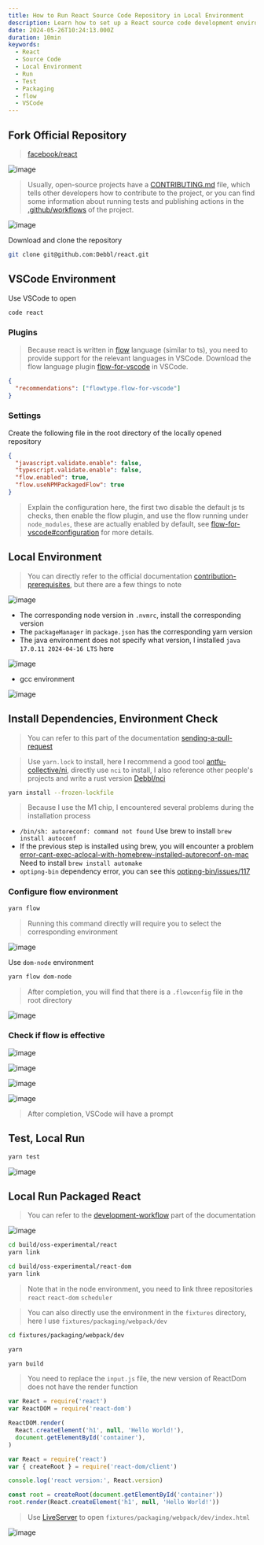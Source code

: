```yaml
---
title: How to Run React Source Code Repository in Local Environment
description: Learn how to set up a React source code development environment in a local environment, including environment configuration, dependency installation, Flow type checking, test running, and packaging and building.
date: 2024-05-26T10:24:13.000Z
duration: 10min
keywords:
  - React
  - Source Code
  - Local Environment
  - Run
  - Test
  - Packaging
  - flow
  - VSCode
---
```


## Fork Official Repository

> [facebook/react](https://github.com/facebook/react)

![image](./images/fork-github-repo.png)

> Usually, open-source projects have a [CONTRIBUTING.md](https://github.com/facebook/react/blob/main/CONTRIBUTING.md) file, which tells other developers how to contribute to the project, or you can find some information about running tests and publishing actions in the [.github/workflows](https://github.com/facebook/react/tree/main/.github/workflows) of the project.

![image](./images/react-github-contributing.png)

Download and clone the repository

```bash
git clone git@github.com:Debbl/react.git
```

## VSCode Environment

Use VSCode to open

```bash
code react
```

### Plugins

> Because react is written in [flow](https://flow.org/) language (similar to ts), you need to provide support for the relevant languages in VSCode. Download the flow language plugin [flow-for-vscode](https://marketplace.visualstudio.com/items?itemName=flowtype.flow-for-vscode) in VSCode.

```json title=".vscode/extensions.json"
{
  "recommendations": ["flowtype.flow-for-vscode"]
}
```

### Settings

Create the following file in the root directory of the locally opened repository

```json title=".vscode/settings.json"
{
  "javascript.validate.enable": false,
  "typescript.validate.enable": false,
  "flow.enabled": true,
  "flow.useNPMPackagedFlow": true
}
```

> Explain the configuration here, the first two disable the default js ts checks, then enable the flow plugin, and use the flow running under `node_modules`, these are actually enabled by default, see [flow-for-vscode#configuration](https://github.com/flow/flow-for-vscode#configuration) for more details.

## Local Environment

> You can directly refer to the official documentation [contribution-prerequisites](https://legacy.reactjs.org/docs/how-to-contribute.html#contribution-prerequisites), but there are a few things to note

![image](./images/react-contribution-prerequisites.png)

- The corresponding node version in `.nvmrc`, install the corresponding version
- The `packageManager` in `package.json` has the corresponding yarn version
- The java environment does not specify what version, I installed `java 17.0.11 2024-04-16 LTS` here

![image](./images/java-version.png)

- gcc environment

![image](./images/gcc-version.png)

## Install Dependencies, Environment Check

> You can refer to this part of the documentation [sending-a-pull-request](https://legacy.reactjs.org/docs/how-to-contribute.html#sending-a-pull-request)

> Use `yarn.lock` to install, here I recommend a good tool [antfu-collective/ni](https://github.com/antfu-collective/ni), directly use `nci` to install, I also reference other people's projects and write a rust version [Debbl/nci](https://github.com/Debbl/nci)

```bash
yarn install --frozen-lockfile
```

> Because I use the M1 chip, I encountered several problems during the installation process

- `/bin/sh: autoreconf: command not found` Use brew to install `brew install autoconf`
- If the previous step is installed using brew, you will encounter a problem [error-cant-exec-aclocal-with-homebrew-installed-autoreconf-on-mac](https://stackoverflow.com/questions/76852766/error-cant-exec-aclocal-with-homebrew-installed-autoreconf-on-mac) Need to install `brew install automake`
- `optipng-bin` dependency error, you can see this [optipng-bin/issues/117](https://github.com/imagemin/optipng-bin/issues/117#issuecomment-1362473572)

### Configure flow environment

```bash
yarn flow
```

> Running this command directly will require you to select the corresponding environment

![image](./images/yarn-flow.png)

Use `dom-node` environment

```bash
yarn flow dom-node
```

> After completion, you will find that there is a `.flowconfig` file in the root directory

![image](./images/flow-config.png)

### Check if flow is effective

![image](./images/vscode-flow-reset-client.png)

![image](./images/vscode-select-react-flow-config.png)

![image](./images/vscode-flow-show-client-status.png)

![image](./images/vscode-flow-is-ready.png)

> After completion, VSCode will have a prompt

## Test, Local Run

```bash
yarn test
```

![image](./images/react-test.png)

## Local Run Packaged React

> You can refer to the [development-workflow](https://legacy.reactjs.org/docs/how-to-contribute.html#development-workflow) part of the documentation

![image](./images/react-build-and-link.png)

```bash
cd build/oss-experimental/react
yarn link

cd build/oss-experimental/react-dom
yarn link
```

> Note that in the node environment, you need to link three repositories `react` `react-dom` `scheduler`

> You can also directly use the environment in the `fixtures` directory, here I use `fixtures/packaging/webpack/dev`

```bash
cd fixtures/packaging/webpack/dev

yarn

yarn build
```

> You need to replace the `input.js` file, the new version of ReactDom does not have the render function

```js title="fixtures/packaging/webpack/dev/input.js"
var React = require('react')
var ReactDOM = require('react-dom')

ReactDOM.render(
  React.createElement('h1', null, 'Hello World!'),
  document.getElementById('container'),
)
```

```js
var React = require('react')
var { createRoot } = require('react-dom/client')

console.log('react version:', React.version)

const root = createRoot(document.getElementById('container'))
root.render(React.createElement('h1', null, 'Hello World!'))
```

> Use [LiveServer](https://marketplace.visualstudio.com/items?itemName=ritwickdey.LiveServer) to open `fixtures/packaging/webpack/dev/index.html`

![image](./images/react-run-done.png)
